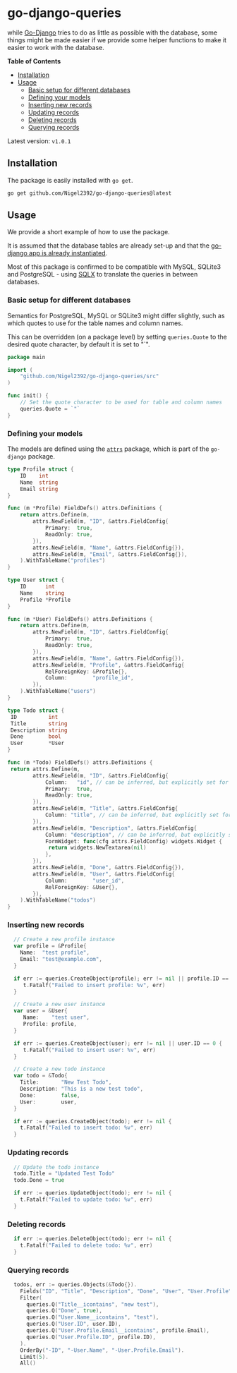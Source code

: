 # go-django-queries

while [Go-Django](https://github.com/Nigel2392/go-django) tries to do as little as possible with the database, some things might be made easier if we
provide some helper functions to make it easier to work with the database.

**Table of Contents**

- [Installation](#installation)
- [Usage](#usage)
  - [Basic setup for different databases](#basic-setup-for-different-databases)
  - [Defining your models](#defining-your-models)
  - [Inserting new records](#inserting-new-records)
  - [Updating records](#updating-records)
  - [Deleting records](#deleting-records)
  - [Querying records](#querying-records)

Latest version: `v1.0.1`

## Installation

The package is easily installed with `go get`.

```bash
go get github.com/Nigel2392/go-django-queries@latest
```

## Usage

We provide a short example of how to use the package.

It is assumed that the database tables are already set-up and that the [go-django app is already instantiated](https://github.com/Nigel2392/go-django/blob/main/docs/configuring.md).

Most of this package is confirmed to be compatible with MySQL, SQLite3 and PostgreSQL - using [SQLX](https://github.com/jmoiron/sqlx) to translate the queries in between databases.

### Basic setup for different databases

Semantics for PostgreSQL, MySQL or SQLite3 might differ slightly, such as which quotes to use for the table names and column names.

This can be overridden (on a package level) by setting `queries.Quote` to the desired quote character, by default it is set to "`".

```go
package main

import (
    "github.com/Nigel2392/go-django-queries/src"
)

func init() {
    // Set the quote character to be used for table and column names
    queries.Quote = `"`
}
```

### Defining your models

The models are defined using the [`attrs`](https://github.com/Nigel2392/go-django/blob/main/docs/attrs.md) package, which is part of the `go-django` package.

```go
type Profile struct {
    ID    int
    Name  string
    Email string
}

func (m *Profile) FieldDefs() attrs.Definitions {
    return attrs.Define(m,
        attrs.NewField(m, "ID", &attrs.FieldConfig{
            Primary:  true,
            ReadOnly: true,
        }),
        attrs.NewField(m, "Name", &attrs.FieldConfig{}),
        attrs.NewField(m, "Email", &attrs.FieldConfig{}),
    ).WithTableName("profiles")
}

type User struct {
    ID      int
    Name    string
    Profile *Profile
}

func (m *User) FieldDefs() attrs.Definitions {
    return attrs.Define(m,
        attrs.NewField(m, "ID", &attrs.FieldConfig{
            Primary:  true,
            ReadOnly: true,
        }),
        attrs.NewField(m, "Name", &attrs.FieldConfig{}),
        attrs.NewField(m, "Profile", &attrs.FieldConfig{
            RelForeignKey: &Profile{},
            Column:        "profile_id",
        }),
    ).WithTableName("users")
}

type Todo struct {
 ID          int
 Title       string
 Description string
 Done        bool
 User        *User
}

func (m *Todo) FieldDefs() attrs.Definitions {
 return attrs.Define(m,
        attrs.NewField(m, "ID", &attrs.FieldConfig{
            Column:   "id", // can be inferred, but explicitly set for clarity
            Primary:  true,
            ReadOnly: true,
        }),
        attrs.NewField(m, "Title", &attrs.FieldConfig{
            Column: "title", // can be inferred, but explicitly set for clarity
        }),
        attrs.NewField(m, "Description", &attrs.FieldConfig{
            Column: "description", // can be inferred, but explicitly set for clarity
            FormWidget: func(cfg attrs.FieldConfig) widgets.Widget {
             return widgets.NewTextarea(nil)
            },
        }),
        attrs.NewField(m, "Done", &attrs.FieldConfig{}),
        attrs.NewField(m, "User", &attrs.FieldConfig{
            Column:        "user_id",
            RelForeignKey: &User{},
        }),
    ).WithTableName("todos")
}
```

### Inserting new records

```go
  // Create a new profile instance
  var profile = &Profile{
    Name:  "test profile",
    Email: "test@example.com",
  }

  if err := queries.CreateObject(profile); err != nil || profile.ID == 0 {
     t.Fatalf("Failed to insert profile: %v", err)
  }

  // Create a new user instance
  var user = &User{
     Name:    "test user",
     Profile: profile,
  }

  if err := queries.CreateObject(user); err != nil || user.ID == 0 {
     t.Fatalf("Failed to insert user: %v", err)
  }

  // Create a new todo instance
  var todo = &Todo{
    Title:       "New Test Todo",
    Description: "This is a new test todo",
    Done:        false,
    User:        user,
  }

  if err := queries.CreateObject(todo); err != nil {
    t.Fatalf("Failed to insert todo: %v", err)
  }
```

### Updating records

```go
  // Update the todo instance
  todo.Title = "Updated Test Todo"
  todo.Done = true

  if err := queries.UpdateObject(todo); err != nil {
    t.Fatalf("Failed to update todo: %v", err)
  }
```

### Deleting records

```go
  if err := queries.DeleteObject(todo); err != nil {
    t.Fatalf("Failed to delete todo: %v", err)
  }
```

### Querying records

```go
  todos, err := queries.Objects(&Todo{}).
    Fields("ID", "Title", "Description", "Done", "User", "User.Profile").
    Filter(
      queries.Q("Title__icontains", "new test"),
      queries.Q("Done", true),
      queries.Q("User.Name__icontains", "test"),
      queries.Q("User.ID", user.ID),
      queries.Q("User.Profile.Email__icontains", profile.Email),
      queries.Q("User.Profile.ID", profile.ID),
    ).
    OrderBy("-ID", "-User.Name", "-User.Profile.Email").
    Limit(5).
    All()
```
